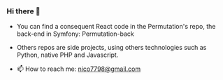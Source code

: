 ### Hi there 👋

- You can find a consequent React code in the Permutation's repo, the back-end in Symfony: Permutation-back 

- Others repos are side projects, using others technologies such as Python, native PHP and Javascript.

- 📫 How to reach me: nico7798@gmail.com
